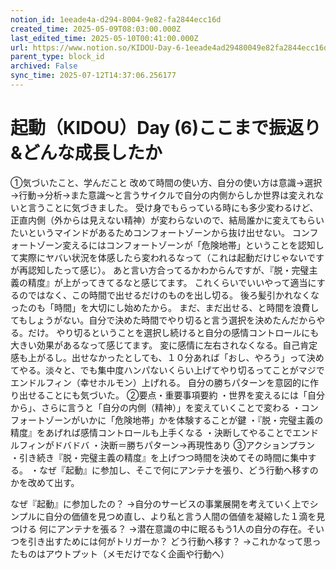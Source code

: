 ```yaml
---
notion_id: 1eeade4a-d294-8004-9e82-fa2844ecc16d
created_time: 2025-05-09T08:03:00.000Z
last_edited_time: 2025-05-10T00:41:00.000Z
url: https://www.notion.so/KIDOU-Day-6-1eeade4ad29480049e82fa2844ecc16d
parent_type: block_id
archived: False
sync_time: 2025-07-12T14:37:06.256177
---
```


# 起動（KIDOU）Day (6)ここまで振返り&どんな成長したか

①気づいたこと、学んだこと
改めて時間の使い方、自分の使い方は意識→選択→行動→分析→また意識〜と言うサイクルで自分の内側からしか世界は変えれないと言うことに気づきました。
受け身でもらっている時にも多少変わるけど、正直内側（外からは見えない精神）が変わらないので、結局誰かに変えてもらいたいというマインドがあるためコンフォートゾーンから抜け出せない。
コンフォートゾーン変えるにはコンフォートゾーンが「危険地帯」ということを認知して実際にヤバい状況を体感したら変われるなって（これは起動だけじゃないですが再認知したって感じ）。
あと言い方合ってるかわからんですが、『脱・完璧主義の精度』が上がってきてるなと感じてます。
これくらいでいいやって適当にするのではなく、この時間で出せるだけのものを出し切る。
後ろ髪引かれなくなったのも「時間」を大切にし始めたから。
まだ、まだ出せる、と時間を浪費してもしょうがない。自分で決めた時間でやり切ると言う選択を決めたんだからやる。だけ。
やり切るということを選択し続けると自分の感情コントロールにも大きい効果があるなって感じてます。
変に感情に左右されなくなる。自己肯定感も上がるし。出せなかったとしても、１０分あれば「おし、やろう」って決めてやる。淡々と、でも集中度ハンパないくらい上げてやり切るってことがマジでエンドルフィン（幸せホルモン）上げれる。
自分の勝ちパターンを意図的に作り出せることにも気づいた。
②要点・重要事項要約
・世界を変えるには「自分から」、さらに言うと「自分の内側（精神）」を変えていくことで変わる
・コンフォートゾーンがいかに「危険地帯」かを体験することが鍵
・『脱・完璧主義の精度』をあげれば感情コントロールも上手くなる
・決断してやることでエンドルフィンがドバドバ
・決断＝勝ちパターン→再現性あり
③アクションプラン
・引き続き『脱・完璧主義の精度』を上げつつ時間を決めてその時間に集中する。
・なぜ『起動』に参加し、そこで何にアンテナを張り、どう行動へ移すのかを改めて出す。

なぜ『起動』に参加したの？
→自分のサービスの事業展開を考えていく上でシンプルに自分の価値を見つめ直し、より私と言う人間の価値を凝縮した１滴を見つける
何にアンテナを張る？
→潜在意識の中に眠るもう1人の自分の存在。そいつを引き出すためには何がトリガーか？
どう行動へ移す？
→これかなって思ったものはアウトプット（メモだけでなく企画や行動へ）